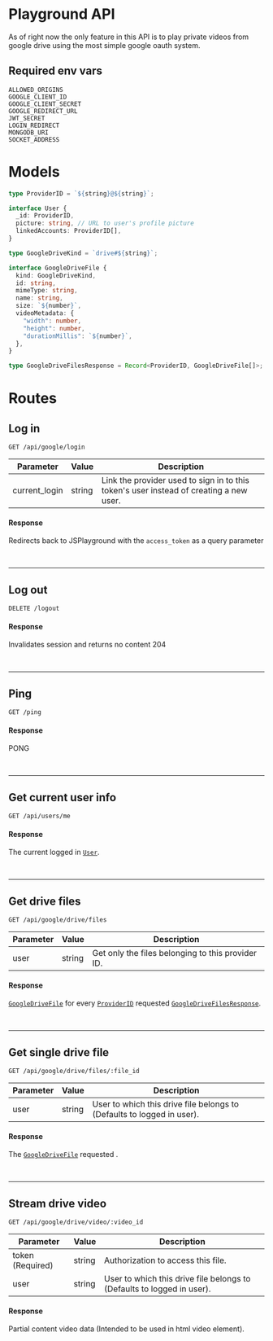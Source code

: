 # **Playground API**

As of right now the only feature in this API is to play private videos from google drive using the most simple google oauth system.

## **Required env vars**

```
ALLOWED_ORIGINS
GOOGLE_CLIENT_ID
GOOGLE_CLIENT_SECRET
GOOGLE_REDIRECT_URL
JWT_SECRET
LOGIN_REDIRECT
MONGODB_URI
SOCKET_ADDRESS
```

# **Models**

<span id="ProviderID">

```typescript
type ProviderID = `${string}@${string}`;
```

</span>

<span id="User">

```typescript
interface User {
  _id: ProviderID,
  picture: string, // URL to user's profile picture 
  linkedAccounts: ProviderID[],
}
```

</span>

<span id="GoogleDriveKind">

```typescript
type GoogleDriveKind = `drive#${string}`;
```

</span>

<span id="GoogleDriveFile">

```typescript
interface GoogleDriveFile {
  kind: GoogleDriveKind,
  id: string,
  mimeType: string,
  name: string,
  size: `${number}`,
  videoMetadata: {
    "width": number,
    "height": number,
    "durationMillis": `${number}`,
  },
}
```

</span>

<span id="GoogleDriveFilesResponse">

```typescript
type GoogleDriveFilesResponse = Record<ProviderID, GoogleDriveFile[]>;
```

</span>

# **Routes**

## **Log in**

```
GET /api/google/login
```
<table>
  <thead>
    <tr>
      <th>Parameter</th>
      <th>Value</th>
      <th>Description</th>
    </tr>
  </thead>
  <tbody>
    <tr>
      <td>current_login</td>
      <td>string</td>
      <td>Link the provider used to sign in to this token's user instead of creating a new user.</td>
    </tr>
  </tbody>
</table>

#### **Response**

Redirects back to JSPlayground with the `access_token` as a query parameter

</br>

---

## **Log out**

```
DELETE /logout
```

#### **Response**

Invalidates session and returns no content 204

</br>

---

## **Ping**

```
GET /ping
```

#### **Response**

PONG

</br>

---

## **Get current user info**

```
GET /api/users/me
```

#### **Response**

The current logged in [`User`](#User).

</br>

---

## **Get drive files**

```
GET /api/google/drive/files
```
<table>
  <thead>
    <tr>
      <th>Parameter</th>
      <th>Value</th>
      <th>Description</th>
    </tr>
  </thead>
  <tbody>
    <tr>
      <td>user</td>
      <td>string</td>
      <td>Get only the files belonging to this provider ID.</td>
    </tr>
  </tbody>
</table>

#### **Response**

[`GoogleDriveFile`](#GoogleDriveFile) for every [`ProviderID`](#ProviderID) requested [`GoogleDriveFilesResponse`](#GoogleDriveFilesResponse).

</br>

---

## **Get single drive file**

```
GET /api/google/drive/files/:file_id
```
<table>
  <thead>
    <tr>
      <th>Parameter</th>
      <th>Value</th>
      <th>Description</th>
    </tr>
  </thead>
  <tbody>
    <tr>
      <td>user</td>
      <td>string</td>
      <td>User to which this drive file belongs to (Defaults to logged in user).</td>
    </tr>
  </tbody>
</table>

#### **Response**

The [`GoogleDriveFile`](#GoogleDriveFile) requested .

</br>

---

## **Stream drive video**

```
GET /api/google/drive/video/:video_id
```
<table>
  <thead>
    <tr>
      <th>Parameter</th>
      <th>Value</th>
      <th>Description</th>
    </tr>
  </thead>
  <tbody>
    <tr>
      <td>token (Required)</td>
      <td>string</td>
      <td>Authorization to access this file.</td>
    </tr>
    <tr>
      <td>user</td>
      <td>string</td>
      <td>User to which this drive file belongs to (Defaults to logged in user).</td>
    </tr>
  </tbody>
</table>

#### **Response**

Partial content video data (Intended to be used in html video element).
